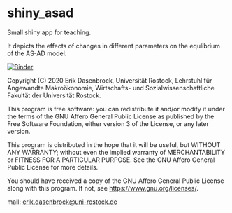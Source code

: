 # shiny_asad
 
Small shiny app for teaching.

It depicts the effects of changes in different parameters on the equlibrium of the AS-AD model.

[![Binder](https://mybinder.org/badge_logo.svg)](https://mybinder.org/v2/gh/makhro/shiny_asad/HEAD?urlpath=shiny?filepath=asad/)

Copyright (C) 2020 Erik Dasenbrock, Universität Rostock, Lehrstuhl für Angewandte Makroökonomie, Wirtschafts- und Sozialwissenschaftliche Fakultät der Universität Rostock.

This program is free software: you can redistribute it and/or modify it under the terms of the GNU Affero General Public License as published by the Free Software Foundation, either version 3 of the License, or any later version.

This program is distributed in the hope that it will be useful, but WITHOUT ANY WARRANTY; without even the implied warranty of MERCHANTABILITY or FITNESS FOR A PARTICULAR PURPOSE. See the GNU Affero General Public License for more details.

You should have received a copy of the GNU Affero General Public License along with this program. If not, see https://www.gnu.org/licenses/.

mail: erik.dasenbrock@uni-rostock.de
